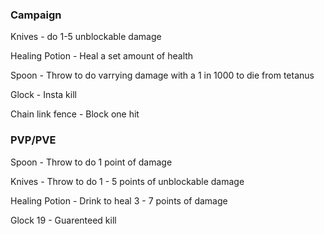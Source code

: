 ### Campaign

<p>Knives - do 1-5 unblockable damage</p>
<p>Healing Potion - Heal a set amount of health</p>
<p>Spoon - Throw to do varrying damage with a 1 in 1000 to die from tetanus</p>
<p>Glock - Insta kill</p>
<p>Chain link fence - Block one hit</p>

### PVP/PVE

<p>Spoon - Throw to do 1 point of damage</p>
<p>Knives - Throw to do 1 - 5 points of unblockable damage </p>
<p>Healing Potion - Drink to heal 3 - 7 points of damage</p>
<p>Glock 19 - Guarenteed kill</p>